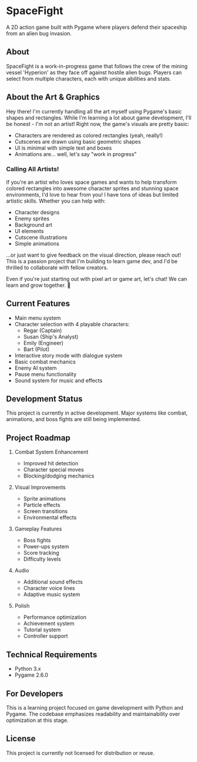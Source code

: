 # SpaceFight

A 2D action game built with Pygame where players defend their spaceship from an alien bug invasion.

## About
SpaceFight is a work-in-progress game that follows the crew of the mining vessel 'Hyperion' as they face off against hostile alien bugs. Players can select from multiple characters, each with unique abilities and stats.

## About the Art & Graphics

Hey there! I'm currently handling all the art myself using Pygame's basic shapes and rectangles. While I'm learning a lot about game development, I'll be honest - I'm not an artist! Right now, the game's visuals are pretty basic:

- Characters are rendered as colored rectangles (yeah, really!)
- Cutscenes are drawn using basic geometric shapes
- UI is minimal with simple text and boxes
- Animations are... well, let's say "work in progress"

### Calling All Artists! 

If you're an artist who loves space games and wants to help transform colored rectangles into awesome character sprites and stunning space environments, I'd love to hear from you! I have tons of ideas but limited artistic skills. Whether you can help with:

- Character designs
- Enemy sprites
- Background art
- UI elements
- Cutscene illustrations
- Simple animations

...or just want to give feedback on the visual direction, please reach out! This is a passion project that I'm building to learn game dev, and I'd be thrilled to collaborate with fellow creators.

Even if you're just starting out with pixel art or game art, let's chat! We can learn and grow together. 🚀

## Current Features
- Main menu system
- Character selection with 4 playable characters:
  - Regar (Captain)
  - Susan (Ship's Analyst) 
  - Emily (Engineer)
  - Bart (Pilot)
- Interactive story mode with dialogue system
- Basic combat mechanics
- Enemy AI system
- Pause menu functionality
- Sound system for music and effects

## Development Status
This project is currently in active development. Major systems like combat, animations, and boss fights are still being implemented.

## Project Roadmap
1. Combat System Enhancement
   - Improved hit detection
   - Character special moves
   - Blocking/dodging mechanics

2. Visual Improvements
   - Sprite animations
   - Particle effects
   - Screen transitions
   - Environmental effects

3. Gameplay Features
   - Boss fights
   - Power-ups system
   - Score tracking
   - Difficulty levels

4. Audio
   - Additional sound effects
   - Character voice lines
   - Adaptive music system

5. Polish
   - Performance optimization
   - Achievement system
   - Tutorial system
   - Controller support

## Technical Requirements
- Python 3.x
- Pygame 2.6.0


## For Developers
This is a learning project focused on game development with Python and Pygame. The codebase emphasizes readability and maintainability over optimization at this stage.

## License
This project is currently not licensed for distribution or reuse.